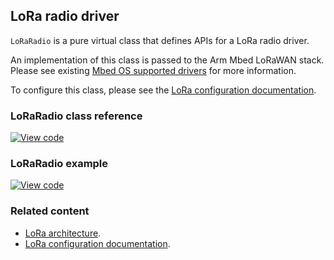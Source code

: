 <h2 id="loraradio-api">LoRa radio driver</h2>

`LoRaRadio` is a pure virtual class that defines APIs for a LoRa radio driver.

An implementation of this class is passed to the Arm Mbed LoRaWAN stack. Please see existing [Mbed OS supported drivers](https://github.com/ARMmbed/mbed-semtech-lora-rf-drivers) for more information.

To configure this class, please see the [LoRa configuration documentation](../reference/lorawan-configuration.html).

### LoRaRadio class reference

[![View code](https://www.mbed.com/embed/?type=library)](https://os.mbed.com/docs/development/mbed-os-api-doxy/class_lo_ra_radio.html)

### LoRaRadio example

[![View code](https://www.mbed.com/embed/?url=https://github.com/ARMmbed/mbed-os-example-lorawan)](https://github.com/ARMmbed/mbed-os-example-lorawan/blob/master/main.cpp)

### Related content

- [LoRa architecture](../reference/lora-tech.html).
- [LoRa configuration documentation](../reference/lorawan-configuration.html).
